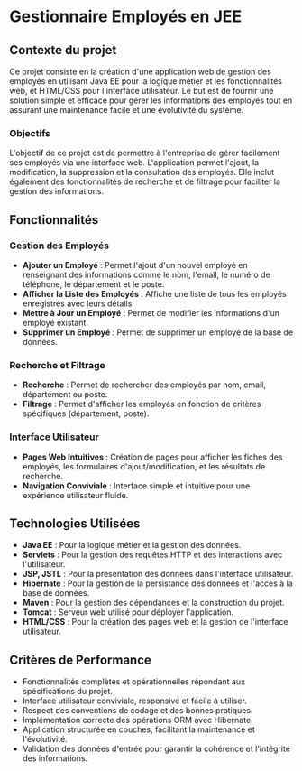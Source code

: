 # Gestionnaire Employés en JEE

## Contexte du projet

Ce projet consiste en la création d'une application web de gestion des employés en utilisant Java EE pour la logique métier et les fonctionnalités web, et HTML/CSS pour l'interface utilisateur. Le but est de fournir une solution simple et efficace pour gérer les informations des employés tout en assurant une maintenance facile et une évolutivité du système.

### Objectifs

L'objectif de ce projet est de permettre à l'entreprise de gérer facilement ses employés via une interface web. L'application permet l'ajout, la modification, la suppression et la consultation des employés. Elle inclut également des fonctionnalités de recherche et de filtrage pour faciliter la gestion des informations.

## Fonctionnalités

### Gestion des Employés
- **Ajouter un Employé** : Permet l'ajout d'un nouvel employé en renseignant des informations comme le nom, l'email, le numéro de téléphone, le département et le poste.
- **Afficher la Liste des Employés** : Affiche une liste de tous les employés enregistrés avec leurs détails.
- **Mettre à Jour un Employé** : Permet de modifier les informations d'un employé existant.
- **Supprimer un Employé** : Permet de supprimer un employé de la base de données.

### Recherche et Filtrage
- **Recherche** : Permet de rechercher des employés par nom, email, département ou poste.
- **Filtrage** : Permet d'afficher les employés en fonction de critères spécifiques (département, poste).

### Interface Utilisateur
- **Pages Web Intuitives** : Création de pages pour afficher les fiches des employés, les formulaires d'ajout/modification, et les résultats de recherche.
- **Navigation Conviviale** : Interface simple et intuitive pour une expérience utilisateur fluide.

## Technologies Utilisées

- **Java EE** : Pour la logique métier et la gestion des données.
- **Servlets** : Pour la gestion des requêtes HTTP et des interactions avec l'utilisateur.
- **JSP, JSTL** : Pour la présentation des données dans l'interface utilisateur.
- **Hibernate** : Pour la gestion de la persistance des données et l'accès à la base de données.
- **Maven** : Pour la gestion des dépendances et la construction du projet.
- **Tomcat** : Serveur web utilisé pour déployer l'application.
- **HTML/CSS** : Pour la création des pages web et la gestion de l'interface utilisateur.

## Critères de Performance

- Fonctionnalités complètes et opérationnelles répondant aux spécifications du projet.
- Interface utilisateur conviviale, responsive et facile à utiliser.
- Respect des conventions de codage et des bonnes pratiques.
- Implémentation correcte des opérations ORM avec Hibernate.
- Application structurée en couches, facilitant la maintenance et l'évolutivité.
- Validation des données d'entrée pour garantir la cohérence et l'intégrité des informations.

